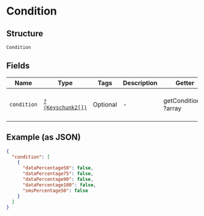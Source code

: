 
# Condition

## Structure

`Condition`

## Fields

| Name | Type | Tags | Description | Getter | Setter |
|  --- | --- | --- | --- | --- | --- |
| `condition` | [`?(Keyschunk2[])`](../../doc/models/keyschunk-2.md) | Optional | - | getCondition(): ?array | setCondition(?array condition): void |

## Example (as JSON)

```json
{
  "condition": [
    {
      "dataPercentage50": false,
      "dataPercentage75": false,
      "dataPercentage90": false,
      "dataPercentage100": false,
      "smsPercentage50": false
    }
  ]
}
```

